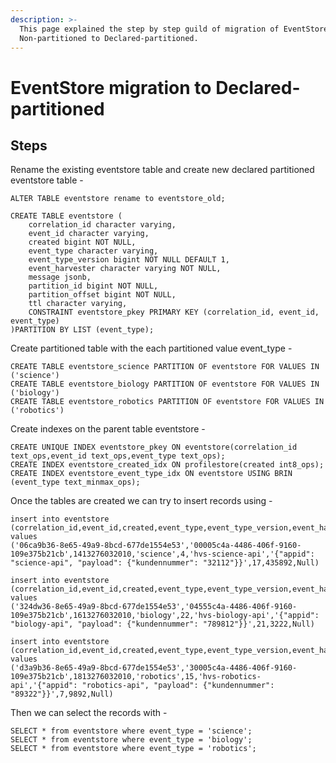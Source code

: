 ```yaml
---
description: >-
  This page explained the step by step guild of migration of EventStore
  Non-partitioned to Declared-partitioned.
---
```


# EventStore migration to Declared-partitioned

## Steps

Rename the existing eventstore table and create new declared partitioned eventstore table -

```text
ALTER TABLE eventstore rename to eventstore_old;

CREATE TABLE eventstore (
    correlation_id character varying,
    event_id character varying,
    created bigint NOT NULL,
    event_type character varying,
    event_type_version bigint NOT NULL DEFAULT 1,
    event_harvester character varying NOT NULL,
    message jsonb,
    partition_id bigint NOT NULL,
    partition_offset bigint NOT NULL,
    ttl character varying,
    CONSTRAINT eventstore_pkey PRIMARY KEY (correlation_id, event_id, event_type)
)PARTITION BY LIST (event_type);
```

Create partitioned table with the each partitioned value event\_type -

```text
CREATE TABLE eventstore_science PARTITION OF eventstore FOR VALUES IN ('science')
CREATE TABLE eventstore_biology PARTITION OF eventstore FOR VALUES IN ('biology')
CREATE TABLE eventstore_robotics PARTITION OF eventstore FOR VALUES IN ('robotics')
```

Create indexes on the parent table eventstore -

```text
CREATE UNIQUE INDEX eventstore_pkey ON eventstore(correlation_id text_ops,event_id text_ops,event_type text_ops);
CREATE INDEX eventstore_created_idx ON profilestore(created int8_ops);
CREATE INDEX eventstore_event_type_idx ON eventstore USING BRIN (event_type text_minmax_ops);
```

Once the tables are created we can try to insert records using -

```text
insert into eventstore (correlation_id,event_id,created,event_type,event_type_version,event_harvester,message,partition_id,partition_offset,ttl) values
('06ca9b36-8e65-49a9-8bcd-677de1554e53','00005c4a-4486-406f-9160-109e375b21cb',1413276032010,'science',4,'hvs-science-api','{"appid": "science-api", "payload": {"kundennummer": "32112"}}',17,435892,Null)

insert into eventstore (correlation_id,event_id,created,event_type,event_type_version,event_harvester,message,partition_id,partition_offset,ttl) values
('324dw36-8e65-49a9-8bcd-677de1554e53','04555c4a-4486-406f-9160-109e375b21cb',1613276032010,'biology',22,'hvs-biology-api','{"appid": "biology-api", "payload": {"kundennummer": "789812"}}',21,3222,Null)

insert into eventstore (correlation_id,event_id,created,event_type,event_type_version,event_harvester,message,partition_id,partition_offset,ttl) values
('d3a9b36-8e65-49a9-8bcd-677de1554e53','30005c4a-4486-406f-9160-109e375b21cb',1813276032010,'robotics',15,'hvs-robotics-api','{"appid": "robotics-api", "payload": {"kundennummer": "89322"}}',7,9892,Null)
```

Then we can select the records with -

```text
SELECT * from eventstore where event_type = 'science';
SELECT * from eventstore where event_type = 'biology';
SELECT * from eventstore where event_type = 'robotics';
```

